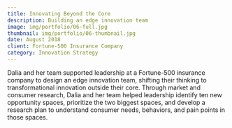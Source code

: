 ```yaml
---
title: Innovating Beyond the Core
description: Building an edge innovation team
image: img/portfolio/06-full.jpg
thumbnail: img/portfolio/06-thumbnail.jpg
date: August 2018
client: Fortune-500 Insurance Company
category: Innovation Strategy
---
```

Dalia and her team supported leadership at a Fortune-500 insurance company to design an edge innovation team, shifting their thinking to transformational innovation outside their core. Through market and consumer research, Dalia and her team helped leadership identify ten new opportunity spaces, prioritize the two biggest spaces, and develop a research plan to understand consumer needs, behaviors, and pain points in those spaces. 